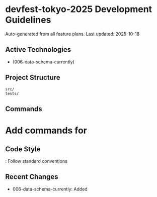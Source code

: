 # devfest-tokyo-2025 Development Guidelines

Auto-generated from all feature plans. Last updated: 2025-10-18

## Active Technologies

- (006-data-schema-currently)

## Project Structure

```
src/
tests/
```

## Commands

# Add commands for

## Code Style

: Follow standard conventions

## Recent Changes

- 006-data-schema-currently: Added

<!-- MANUAL ADDITIONS START -->
<!-- MANUAL ADDITIONS END -->
